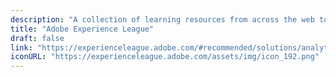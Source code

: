 ```yaml
---
description: "A collection of learning resources from across the web to help you skill up while at home"
title: "Adobe Experience League"
draft: false
link: "https://experienceleague.adobe.com/#recommended/solutions/analytics"
iconURL: "https://experienceleague.adobe.com/assets/img/icon_192.png"
---
```

